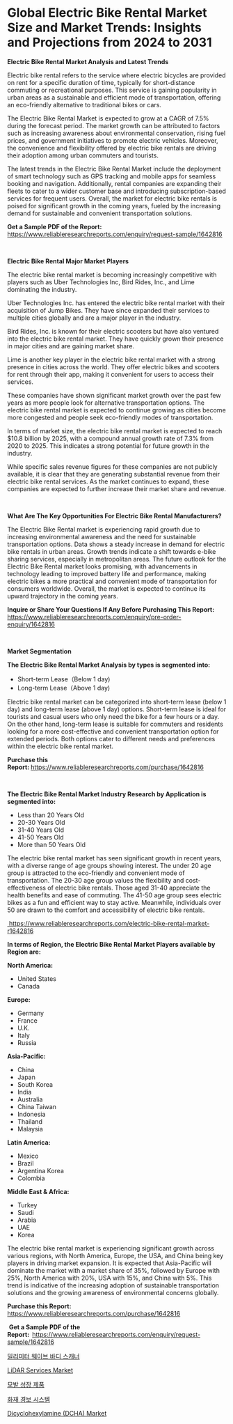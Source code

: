 <p><h1>Global Electric Bike Rental Market Size and Market Trends: Insights and Projections from 2024 to 2031</h1></p><p><strong>Electric Bike Rental Market Analysis and Latest Trends</strong></p>
<p><p>Electric bike rental refers to the service where electric bicycles are provided on rent for a specific duration of time, typically for short-distance commuting or recreational purposes. This service is gaining popularity in urban areas as a sustainable and efficient mode of transportation, offering an eco-friendly alternative to traditional bikes or cars. </p><p>The Electric Bike Rental Market is expected to grow at a CAGR of 7.5% during the forecast period. The market growth can be attributed to factors such as increasing awareness about environmental conservation, rising fuel prices, and government initiatives to promote electric vehicles. Moreover, the convenience and flexibility offered by electric bike rentals are driving their adoption among urban commuters and tourists. </p><p>The latest trends in the Electric Bike Rental Market include the deployment of smart technology such as GPS tracking and mobile apps for seamless booking and navigation. Additionally, rental companies are expanding their fleets to cater to a wider customer base and introducing subscription-based services for frequent users. Overall, the market for electric bike rentals is poised for significant growth in the coming years, fueled by the increasing demand for sustainable and convenient transportation solutions.</p></p>
<p><strong>Get a Sample PDF of the Report:&nbsp;</strong> <a href="https://www.reliableresearchreports.com/enquiry/request-sample/1642816">https://www.reliableresearchreports.com/enquiry/request-sample/1642816</a></p>
<p>&nbsp;</p>
<p><strong>Electric Bike Rental Major Market Players</strong></p>
<p><p>The electric bike rental market is becoming increasingly competitive with players such as Uber Technologies Inc, Bird Rides, Inc., and Lime dominating the industry. </p><p>Uber Technologies Inc. has entered the electric bike rental market with their acquisition of Jump Bikes. They have since expanded their services to multiple cities globally and are a major player in the industry.</p><p>Bird Rides, Inc. is known for their electric scooters but have also ventured into the electric bike rental market. They have quickly grown their presence in major cities and are gaining market share.</p><p>Lime is another key player in the electric bike rental market with a strong presence in cities across the world. They offer electric bikes and scooters for rent through their app, making it convenient for users to access their services.</p><p>These companies have shown significant market growth over the past few years as more people look for alternative transportation options. The electric bike rental market is expected to continue growing as cities become more congested and people seek eco-friendly modes of transportation.</p><p>In terms of market size, the electric bike rental market is expected to reach $10.8 billion by 2025, with a compound annual growth rate of 7.3% from 2020 to 2025. This indicates a strong potential for future growth in the industry.</p><p>While specific sales revenue figures for these companies are not publicly available, it is clear that they are generating substantial revenue from their electric bike rental services. As the market continues to expand, these companies are expected to further increase their market share and revenue.</p></p>
<p>&nbsp;</p>
<p><strong>What Are The Key Opportunities For Electric Bike Rental Manufacturers?</strong></p>
<p><p>The Electric Bike Rental market is experiencing rapid growth due to increasing environmental awareness and the need for sustainable transportation options. Data shows a steady increase in demand for electric bike rentals in urban areas. Growth trends indicate a shift towards e-bike sharing services, especially in metropolitan areas. The future outlook for the Electric Bike Rental market looks promising, with advancements in technology leading to improved battery life and performance, making electric bikes a more practical and convenient mode of transportation for consumers worldwide. Overall, the market is expected to continue its upward trajectory in the coming years.</p></p>
<p><strong>Inquire or Share Your Questions If Any Before Purchasing This Report:</strong> <a href="https://www.reliableresearchreports.com/enquiry/pre-order-enquiry/1642816">https://www.reliableresearchreports.com/enquiry/pre-order-enquiry/1642816</a></p>
<p>&nbsp;</p>
<p><strong>Market Segmentation</strong></p>
<p><strong>The Electric Bike Rental Market Analysis by types is segmented into:</strong></p>
<p><ul><li>Short-term Lease（Below 1 day)</li><li>Long-term Lease（Above 1 day)</li></ul></p>
<p><p>Electric bike rental market can be categorized into short-term lease (below 1 day) and long-term lease (above 1 day) options. Short-term lease is ideal for tourists and casual users who only need the bike for a few hours or a day. On the other hand, long-term lease is suitable for commuters and residents looking for a more cost-effective and convenient transportation option for extended periods. Both options cater to different needs and preferences within the electric bike rental market.</p></p>
<p><strong>Purchase this Report:&nbsp;</strong><a href="https://www.reliableresearchreports.com/purchase/1642816">https://www.reliableresearchreports.com/purchase/1642816</a></p>
<p>&nbsp;</p>
<p><strong>The Electric Bike Rental Market Industry Research by Application is segmented into:</strong></p>
<p><ul><li>Less than 20 Years Old</li><li>20-30 Years Old</li><li>31-40 Years Old</li><li>41-50 Years Old</li><li>More than 50 Years Old</li></ul></p>
<p><p>The electric bike rental market has seen significant growth in recent years, with a diverse range of age groups showing interest. The under 20 age group is attracted to the eco-friendly and convenient mode of transportation. The 20-30 age group values the flexibility and cost-effectiveness of electric bike rentals. Those aged 31-40 appreciate the health benefits and ease of commuting. The 41-50 age group sees electric bikes as a fun and efficient way to stay active. Meanwhile, individuals over 50 are drawn to the comfort and accessibility of electric bike rentals.</p></p>
<p><a href="https://www.reliableresearchreports.com/electric-bike-rental-market-r1642816">&nbsp;https://www.reliableresearchreports.com/electric-bike-rental-market-r1642816</a></p>
<p><strong>In terms of Region, the Electric Bike Rental Market Players available by Region are:</strong></p>
<p>
    <p> <strong> North America: </strong>
        <ul>
            <li>United States</li>
            <li>Canada</li>
        </ul>
        </p> 
    <p> <strong> Europe: </strong>
        <ul>
            <li>Germany</li>
            <li>France</li>
            <li>U.K.</li>
            <li>Italy</li>
            <li>Russia</li>
        </ul>
        </p> 
    <p> <strong> Asia-Pacific: </strong>
        <ul>
            <li>China</li>
            <li>Japan</li>
            <li>South Korea</li>
            <li>India</li>
            <li>Australia</li>
            <li>China Taiwan</li>
            <li>Indonesia</li>
            <li>Thailand</li>
            <li>Malaysia</li>
        </ul>
        </p> 
    <p> <strong> Latin America: </strong>
        <ul>
            <li>Mexico</li>
            <li>Brazil</li>
            <li>Argentina Korea</li>
            <li>Colombia</li>
        </ul>
        </p> 
    <p> <strong> Middle East & Africa: </strong>
        <ul>
            <li>Turkey</li>
            <li>Saudi</li>
            <li>Arabia</li>
            <li>UAE</li>
            <li>Korea</li>
        </ul>
    </p>
    </p>
<p><p>The electric bike rental market is experiencing significant growth across various regions, with North America, Europe, the USA, and China being key players in driving market expansion. It is expected that Asia-Pacific will dominate the market with a market share of 35%, followed by Europe with 25%, North America with 20%, USA with 15%, and China with 5%. This trend is indicative of the increasing adoption of sustainable transportation solutions and the growing awareness of environmental concerns globally.</p></p>
<p><strong>Purchase this Report: </strong><a href="https://www.reliableresearchreports.com/purchase/1642816">https://www.reliableresearchreports.com/purchase/1642816</a></p>
<p>&nbsp;<strong>Get a Sample PDF of the Report:&nbsp;&nbsp;</strong><a href="https://www.reliableresearchreports.com/enquiry/request-sample/1642816">https://www.reliableresearchreports.com/enquiry/request-sample/1642816</a></p>
<p><strong></strong></p>
<p><p><a href="https://github.com/valroy852/Market-Research-Report-List-1/blob/main/631222559310.md">밀리미터 웨이브 바디 스캐너</a></p><p><a href="https://github.com/wusalecollins540tpqoz/Market-Research-Report-List-2/blob/main/lidar-services-market.md">LiDAR Services Market</a></p><p><a href="https://medium.com/@bustersipes981/%EB%A8%B8%EB%A6%AC-%ED%82%A4%EC%9B%8C-%EC%A6%9D%EA%B0%80-%EC%A0%9C%ED%92%88-%EC%8B%9C%EC%9E%A5-%EC%9C%A0%ED%98%95-%EC%A0%81%EC%9A%A9-%EB%B0%8F-%EC%A7%80%EB%A6%AC%EC%97%90-%EB%8C%80%ED%95%9C-%ED%8F%AC%EA%B4%84%EC%A0%81-%ED%8F%89%EA%B0%80-bbdd62bb20f8">모발 성장 제품</a></p><p><a href="https://github.com/royErdmtyan906778/Market-Research-Report-List-1/blob/main/308775259309.md">화재 경보 시스템</a></p><p><a href="https://www.linkedin.com/pulse/dicyclohexylamine-dcha-market-size-share-global-analysis-5piof">Dicyclohexylamine (DCHA) Market</a></p></p>